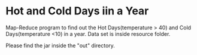 # Hot and Cold Days iin a Year

Map-Reduce program to find out the Hot Days(temperature > 40) and Cold Days(temperature <10) in a year. Data set is inside resource folder.

Please find the jar inside the "out"  directory.